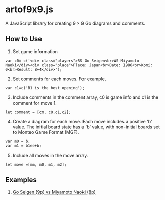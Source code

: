 # artof9x9.js
A JavaScript library for creating 9 &times; 9 Go diagrams and comments.

## How to Use
1. Set game information
```
var c0= c('<div class="players">BS Go Seigen<br>WS Miyamoto Naoki</div><div class="place">Place: Japan<br>Date: 1986<br>Komi: 0<br>Result: B+4</div>');
```
2. Set comments for each moves. For example,
```
var c1=c('B1 is the best opening');
```
3. Include comments in the comment array, c0 is game info and c1 is the comment for move 1.
```
let comment = [cm, c0,c1,c2];
```
4. Create a diagram for each move. Each move includes a positive 'b' value. The initial board state has a 'b' value, with non-initial boards set to Monteo Game Format (MGF).
```
var m0 = b;
var m1 = b1ee+b;
```
5. Include all moves in the move array.
```
let move =[mm, m0, m1, m2];
```
## Examples
1. [Go Seigen (9p) vs Miyamoto Naoki (8p)](https://kietpawpan.github.io/artof9x9/)
